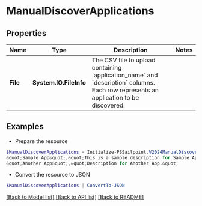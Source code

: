 # ManualDiscoverApplications
## Properties

Name | Type | Description | Notes
------------ | ------------- | ------------- | -------------
**File** | **System.IO.FileInfo** | The CSV file to upload containing &#x60;application_name&#x60; and &#x60;description&#x60; columns. Each row represents an application to be discovered. | 

## Examples

- Prepare the resource
```powershell
$ManualDiscoverApplications = Initialize-PSSailpoint.V2024ManualDiscoverApplications  -File application_name,description
&quot;Sample App&quot;,&quot;This is a sample description for Sample App.&quot;
&quot;Another App&quot;,&quot;Description for Another App.&quot;
```

- Convert the resource to JSON
```powershell
$ManualDiscoverApplications | ConvertTo-JSON
```

[[Back to Model list]](../README.md#documentation-for-models) [[Back to API list]](../README.md#documentation-for-api-endpoints) [[Back to README]](../README.md)

